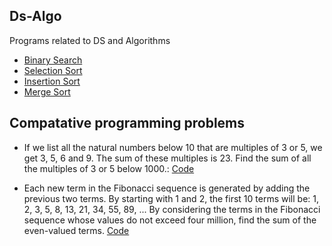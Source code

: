 ## Ds-Algo
Programs related to DS and Algorithms 
* [Binary Search](BinarySearch.java)
* [Selection Sort](SelectionSort.java)
* [Insertion Sort](InsertionSort.java)
* [Merge Sort](MergeSort.java)



## Compatative programming problems
* If we list all the natural numbers below 10 that are multiples of 3 or 5, we get 3, 5, 6 and 9. The sum of these multiples is 23. Find the sum of all the multiples of 3 or 5 below 1000.: [Code](Exc1.java)

* Each new term in the Fibonacci sequence is generated by adding the previous two terms. By starting with 1 and 2, the first 10 terms will be: 1, 2, 3, 5, 8, 13, 21, 34, 55, 89, ... By considering the terms in the Fibonacci sequence whose values do not exceed four million, find the sum of the even-valued terms. [Code](Exc2.java)
